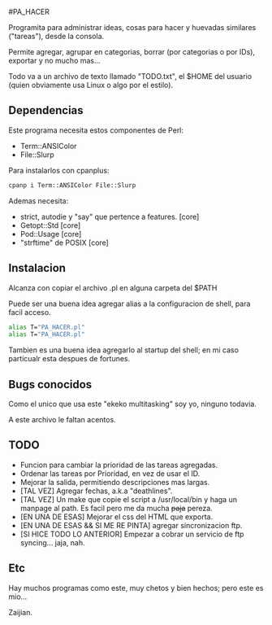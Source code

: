 #PA_HACER

Programita para administrar ideas, cosas para hacer y huevadas similares ("tareas"), desde la consola.

Permite agregar, agrupar en categorias, borrar (por categorias o por IDs), exportar y no mucho mas...

Todo va a un archivo de texto llamado "TODO.txt", el $HOME del usuario (quien obviamente usa Linux o algo
por el estilo).

## Dependencias

Este programa necesita estos componentes de Perl:

* Term::ANSIColor
* File::Slurp

Para instalarlos con cpanplus:

```bash
cpanp i Term::ANSIColor File::Slurp
```

Ademas necesita:
* strict, autodie y "say" que pertence a features. [core]
* Getopt::Std [core]
* Pod::Usage [core]
* "strftime" de POSIX [core]

## Instalacion

Alcanza con copiar el archivo .pl en alguna carpeta del $PATH

Puede ser una buena idea agregar alias a la configuracion de shell, para facil acceso.

```bash
alias T="PA_HACER.pl"
alias T="PA_HACER.pl"
```

Tambien es una buena idea agregarlo al startup del shell; en mi caso particualr esta despues de fortunes.

## Bugs conocidos

Como el unico que usa este "ekeko multitasking" soy yo, ninguno todavia.

A este archivo le faltan acentos.

## TODO

* Funcion para cambiar la prioridad de las tareas agregadas.
* Ordenar las tareas por Prioridad, en vez de usar el ID.
* Mejorar la salida, permitiendo descripciones mas largas.
* [TAL VEZ] Agregar fechas, a.k.a "deathlines". 
* [TAL VEZ] Un make que copie el script a /usr/local/bin y haga un manpage al path. Es facil pero me da mucha ~~paja~~  pereza. 
* [EN UNA DE ESAS] Mejorar el css del HTML que exporta.
* [EN UNA DE ESAS && SI ME RE PINTA] agregar sincronizacion ftp.
* [SI HICE TODO LO ANTERIOR] Empezar a cobrar un servicio de ftp syncing... jaja, nah.

## Etc

Hay muchos programas como este, muy chetos y bien hechos; pero este es mio... 

Zaijian.
